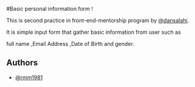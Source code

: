#Basic personal information form !

This is second practice in front-end-mentorship program by [@dansalahi](https://github.com/dansalahi).

It is simple input form that gather basic information from user such as 

full name ,Email Address ,Date of Birth and gender.


## Authors

- [@rmm1981](https://github.com/rmm1981)
